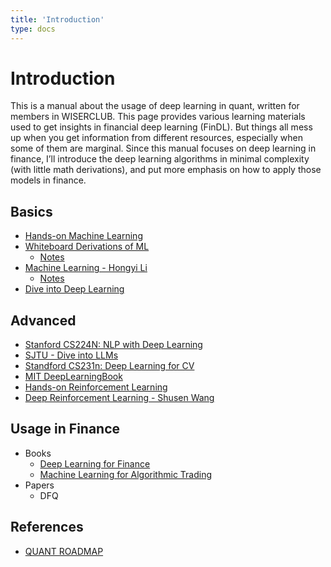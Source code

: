 ```yaml
---
title: 'Introduction'
type: docs
---
```


# Introduction

This is a manual about the usage of deep learning in quant, written for members in WISERCLUB. This page provides various learning materials used to get insights in financial deep learning (FinDL). But things all mess up when you get information from different resources, especially when some of them are marginal. Since this manual focuses on deep learning in finance, I’ll introduce the deep learning algorithms in minimal complexity (with little math derivations), and put more emphasis on how to apply those models in finance.

## Basics

- [Hands-on Machine Learning](https://hml.boyuai.com/books)
- [Whiteboard Derivations of ML](https://www.bilibili.com/video/BV1aE411o7qd/?spm_id_from=333.1387.0.0)
  - [Notes](https://github.com/dafuzhuu/MachineLearningNotes)
- [Machine Learning - Hongyi Li](https://speech.ee.ntu.edu.tw/~hylee/ml/2021-spring.php)
  - [Notes](https://github.com/datawhalechina/leedl-tutorial)
- [Dive into Deep Learning](https://zh.d2l.ai/)

## Advanced

- [Stanford CS224N: NLP with Deep Learning](https://web.stanford.edu/class/cs224n/)
- [SJTU - Dive into LLMs](https://github.com/Lordog/dive-into-llms)
- [Standford CS231n: Deep Learning for CV](https://cs231n.stanford.edu/)
- [MIT DeepLearningBook](https://www.deeplearningbook.org/)
- [Hands-on Reinforcement Learning](https://hrl.boyuai.com/chapter/intro)
- [Deep Reinforcement Learning - Shusen Wang](https://www.bilibili.com/video/BV12o4y197US)

## Usage in Finance

- Books
  - [Deep Learning for Finance](pdf/_index/Deep_Learning_for_Finance.pdf)
  - [Machine Learning for Algorithmic Trading](https://github.com/PacktPublishing/Machine-Learning-for-Algorithmic-Trading-Second-Edition_Original)
- Papers
  - DFQ

## References

- [QUANT ROADMAP](pdf/_index/RoadmapUltimateEdition.pdf)